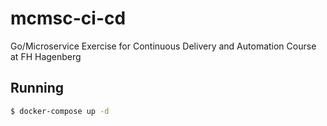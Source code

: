 # mcmsc-ci-cd
Go/Microservice Exercise for Continuous Delivery and Automation Course at FH Hagenberg

## Running
```bash
$ docker-compose up -d
```
